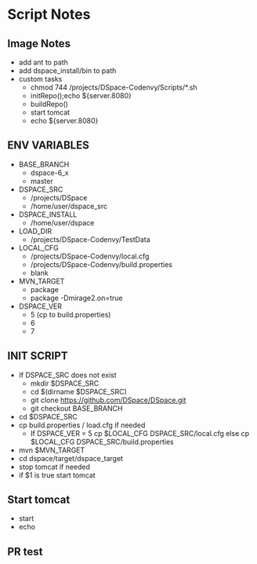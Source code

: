 # Script Notes

## Image Notes
- add ant to path
- add dspace_install/bin to path
- custom tasks
  - chmod 744 /projects/DSpace-Codenvy/Scripts/*.sh
  - initRepo();echo ${server.8080}
  - buildRepo()
  - start tomcat
  - echo ${server.8080}

## ENV VARIABLES

- BASE_BRANCH
  - dspace-6_x
  - master
- DSPACE_SRC
  - /projects/DSpace
  - /home/user/dspace_src
- DSPACE_INSTALL
  - /home/user/dspace
- LOAD_DIR
  - /projects/DSpace-Codenvy/TestData
- LOCAL_CFG
  - /projects/DSpace-Codenvy/local.cfg
  - /projects/DSpace-Codenvy/build.properties
  - blank
- MVN_TARGET
  - package
  - package -Dmirage2.on=true
- DSPACE_VER
  - 5 (cp to build.properties)
  - 6
  - 7

## INIT SCRIPT

- If DSPACE_SRC does not exist
  - mkdir $DSPACE_SRC
  - cd $(dirname $DSPACE_SRC)
  - git clone https://github.com/DSpace/DSpace.git
  - git checkout BASE_BRANCH
- cd $DSPACE_SRC
- cp build.properties / load.cfg if needed
  - If DSPACE_VER = 5
      cp $LOCAL_CFG DSPACE_SRC/local.cfg
    else
      cp $LOCAL_CFG DSPACE_SRC/build.properties
- mvn $MVN_TARGET
- cd dspace/target/dspace_target
- stop tomcat if needed
- if $1 is true
  start tomcat

## Start tomcat
- start
- echo

## PR test